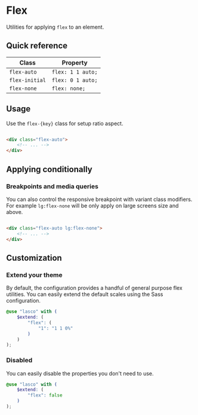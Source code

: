 # Flex

Utilities for applying `flex` to an element.

## Quick reference

| Class          | Property          |
|----------------|-------------------|
| `flex-auto`    | `flex: 1 1 auto;` |
| `flex-initial` | `flex: 0 1 auto;` |
| `flex-none`    | `flex: none;`     |

## Usage

Use the `flex-{key}` class for setup ratio aspect.

```html

<div class="flex-auto">
    <!-- ... -->
</div>
```

## Applying conditionally

### Breakpoints and media queries

You can also control the responsive breakpoint with variant class modifiers. For example `lg:flex-none` will be only
apply on large screens size and above.

```html

<div class="flex-auto lg:flex-none">
    <!-- ... -->
</div>
```

## Customization

### Extend your theme

By default, the configuration provides a handful of general purpose flex utilities. You can easily extend the default
scales using the Sass configuration.

```scss
@use "lasco" with (
    $extend: (
        "flex": (
            "1": "1 1 0%"
        )
    )
);
```

### Disabled

You can easily disable the properties you don't need to use.

```scss
@use "lasco" with (
    $extend: (
        "flex": false
    )
);
```
